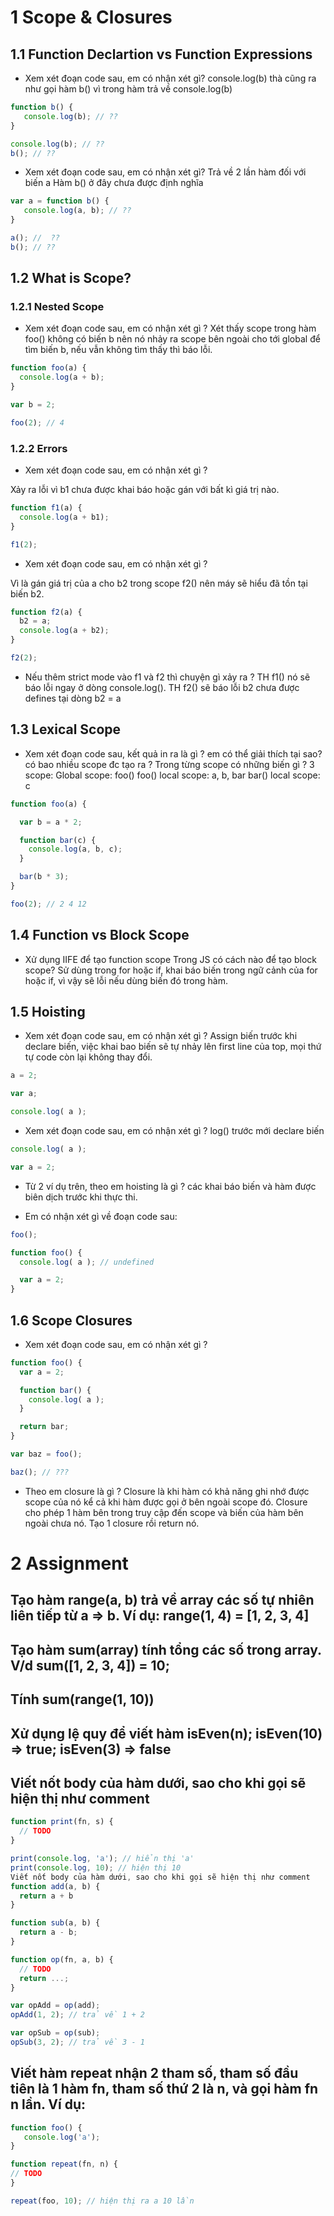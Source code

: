 # 1 Scope & Closures
## 1.1 Function Declartion vs Function Expressions
* Xem xét đoạn code sau, em có nhận xét gì?
console.log(b) thà cũng ra như gọi hàm b() vì trong hàm trả về console.log(b)
```Javascript
function b() {
   console.log(b); // ??
}

console.log(b); // ??
b(); // ??
```
* Xem xét đoạn code sau, em có nhận xét gì?
Trả về 2 lần hàm đối với biến a
Hàm b() ở đây chưa được định nghĩa
```Javascript
var a = function b() {
   console.log(a, b); // ??
}

a(); //  ??
b(); // ??
```

## 1.2 What is Scope?
### 1.2.1 Nested Scope
* Xem xét đoạn code sau, em có nhận xét gì ?
Xét thấy scope trong hàm foo() không có biến b nên nó nhảy ra scope bên ngoài cho tới global để tìm biến b, nếu vẫn không tìm thấy thì báo lỗi.
```Javascript
function foo(a) {
  console.log(a + b);
}

var b = 2;

foo(2); // 4
```
### 1.2.2 Errors
* Xem xét đoạn code sau, em có nhận xét gì ?

Xảy ra lỗi vì b1 chưa được khai báo hoặc gán với bất kì giá trị nào.
```Javascript
function f1(a) {
  console.log(a + b1);
}

f1(2);
```
* Xem xét đoạn code sau, em có nhận xét gì ?

Vì là gán giá trị của a cho b2 trong scope f2() nên máy sẽ hiểu đã tồn tại biến b2.
```Javascript
function f2(a) {
  b2 = a;
  console.log(a + b2);
}

f2(2);
```
* Nếu thêm strict mode vào f1 và f2 thì chuyện gì xảy ra ?
TH f1() nó sẽ báo lỗi ngay ở dòng console.log().
TH f2() sẽ báo lỗi b2 chưa được defines tại dòng b2 = a
## 1.3 Lexical Scope
* Xem xét đoạn code sau, kết quả in ra là gì ? em có thể giải thích tại sao? có bao nhiều scope đc tạo ra ? Trong từng scope có những biến gì ?
3 scope:
Global scope: foo()
foo() local scope: a, b, bar
bar() local scope: c
```Javascript
function foo(a) {

  var b = a * 2;

  function bar(c) {
    console.log(a, b, c);
  }

  bar(b * 3);
}

foo(2); // 2 4 12
```

## 1.4 Function vs Block Scope
* Xử dụng IIFE để tạo function scope
Trong JS có cách nào để tạo block scope?
Sử dùng trong for hoặc if, khai báo biến trong ngữ cảnh của for hoặc if, vì vậy sẽ lỗi nếu dùng biến đó trong hàm.

## 1.5 Hoisting
* Xem xét đoạn code sau, em có nhận xét gì ?
Assign biến trước khi declare biến, việc khai bao biến sẽ tự nhảy lên first line của top, mọi thứ tự code còn lại không thay đổi.
```Javascript
a = 2;

var a;

console.log( a );
```
* Xem xét đoạn code sau, em có nhận xét gì ?
log() trước mới declare biến
```Javascript
console.log( a );

var a = 2;
```
* Từ 2 ví dụ trên, theo em hoisting là gì ?
các khai báo biến và hàm được biên dịch trước khi thực thi.

* Em có nhận xét gì về đoạn code sau:
```Javascript
foo();

function foo() {
  console.log( a ); // undefined

  var a = 2;
}
```
## 1.6 Scope Closures
* Xem xét đoạn code sau, em có nhận xét gì ?
```Javascript
function foo() {
  var a = 2;

  function bar() {
    console.log( a );
  }

  return bar;
}

var baz = foo();

baz(); // ???
```
* Theo em closure là gì ?
Closure là khi hàm có khả năng ghi nhớ được scope của nó kể cả khi hàm được gọi ở bên ngoài scope đó.
Closure cho phép 1 hàm bên trong truy cập đến scope và biến của hàm bên ngoài chưa nó. Tạo 1 closure rồi return nó.
# 2 Assignment
## Tạo hàm range(a, b) trả về array các số tự nhiên liên tiếp từ a => b. Ví dụ: range(1, 4) = [1, 2, 3, 4]
## Tạo hàm sum(array) tính tổng các số trong array. V/d sum([1, 2, 3, 4]) = 10;
## Tính sum(range(1, 10))
## Xử dụng lệ quy để viết hàm isEven(n); isEven(10) => true; isEven(3) => false
## Viết nốt body của hàm dưới, sao cho khi gọi sẽ hiện thị như comment
```Javascript
function print(fn, s) {
  // TODO
}

print(console.log, 'a'); // hiển thị 'a'
print(console.log, 10); // hiện thị 10
Viết nốt body của hàm dưới, sao cho khi gọi sẽ hiện thị như comment
function add(a, b) {
  return a + b
}

function sub(a, b) {
  return a - b;
}

function op(fn, a, b) {
  // TODO
  return ...;
}

var opAdd = op(add);
opAdd(1, 2); // trả về 1 + 2

var opSub = op(sub);
opSub(3, 2); // trả về 3 - 1
```
## Viết hàm repeat nhận 2 tham số, tham số đầu tiên là 1 hàm fn, tham số thứ 2 là n, và gọi hàm fn n lần. Ví dụ:
```Javascript
function foo() {
   console.log('a');
}

function repeat(fn, n) {
// TODO
}

repeat(foo, 10); // hiện thị ra a 10 lần
```
